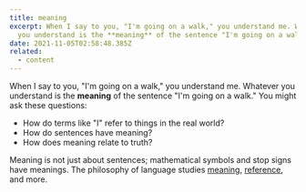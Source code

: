 ```yaml
---
title: meaning
excerpt: When I say to you, "I'm going on a walk," you understand me. Whatever
  you understand is the **meaning** of the sentence "I'm going on a walk."
date: 2021-11-05T02:58:48.385Z
related:
  - content
---
```

When I say to you, "I'm going on a walk," you understand me. Whatever you understand is the **meaning** of the sentence "I'm going on a walk." You might ask these questions:

* How do terms like "I" refer to things in the real world?
* How do sentences have meaning?
* How does meaning relate to truth?

Meaning is not just about sentences; mathematical symbols and stop signs have meanings. The philosophy of language studies [meaning](https://plato.stanford.edu/entries/meaning/), [reference](https://plato.stanford.edu/entries/reference/), and more.
